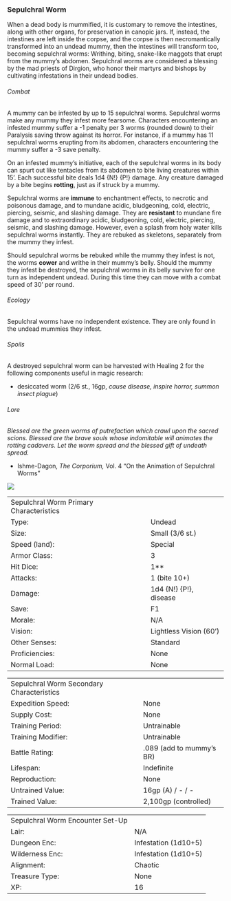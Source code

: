 ### Sepulchral Worm

When a dead body is mummified, it is customary to remove the intestines, along with other organs, for preservation in canopic jars. If, instead, the intestines are left inside the corpse, and the corpse is then necromantically transformed into an undead mummy, then the intestines will transform too, becoming sepulchral worms: Writhing, biting, snake-like maggots that erupt from the mummy’s abdomen. Sepulchral worms are considered a blessing by the mad priests of Dirgion, who honor their martyrs and bishops by cultivating infestations in their undead bodies.

###### Combat

A mummy can be infested by up to 15 sepulchral worms. Sepulchral worms make any mummy they infest more fearsome. Characters encountering an infested mummy suffer a -1 penalty per 3 worms (rounded down) to their Paralysis saving throw against its horror. For instance, if a mummy has 11 sepulchral worms erupting from its abdomen, characters encountering the mummy suffer a -3 save penalty.

On an infested mummy’s initiative, each of the sepulchral worms in its body can spurt out like tentacles from its abdomen to bite living creatures within 15’. Each successful bite deals 1d4 {N!} {P!} damage. Any creature damaged by a bite begins **rotting**, just as if struck by a mummy.

Sepulchral worms are **immune** to enchantment effects, to necrotic and poisonous damage, and to mundane acidic, bludgeoning, cold, electric, piercing, seismic, and slashing damage. They are **resistant** to mundane fire damage and to extraordinary acidic, bludgeoning, cold, electric, piercing, seismic, and slashing damage. However, even a splash from holy water kills sepulchral worms instantly. They are rebuked as skeletons, separately from the mummy they infest.

Should sepulchral worms be rebuked while the mummy they infest is not, the worms **cower** and writhe in their mummy’s belly. Should the mummy they infest be destroyed, the sepulchral worms in its belly survive for one turn as independent undead. During this time they can move with a combat speed of 30’ per round.

###### Ecology

Sepulchral worms have no independent existence. They are only found in the undead mummies they infest.

###### Spoils

A destroyed sepulchral worm can be harvested with Healing 2 for the following components useful in magic research:

* desiccated worm (2/6 st., 16gp, *cause disease, inspire horror, summon insect plague*)

###### Lore

*Blessed are the green worms of putrefaction which crawl upon the sacred scions. Blessed are the brave souls whose indomitable will animates the rotting cadavers. Let the worm spread and the blessed gift of undeath spread.*

* Ishme-Dagon, *The Corporium,* Vol. 4 “On the Animation of Sepulchral Worms”

![](data:image/png;base64...)

|  |  |
| --- | --- |
| Sepulchral Worm Primary Characteristics | |
| Type: | Undead |
| Size: | Small (3/6 st.) |
| Speed (land): | Special |
| Armor Class: | 3 |
| Hit Dice: | 1\*\* |
| Attacks: | 1 (bite 10+) |
| Damage: | 1d4 {N!} {P!}, disease |
| Save: | F1 |
| Morale: | N/A |
| Vision: | Lightless Vision (60’) |
| Other Senses: | Standard |
| Proficiencies: | None |
| Normal Load: | None |

|  |  |
| --- | --- |
| Sepulchral Worm Secondary Characteristics | |
| Expedition Speed: | None |
| Supply Cost: | None |
| Training Period: | Untrainable |
| Training Modifier: | Untrainable |
| Battle Rating: | .089 (add to mummy’s BR) |
| Lifespan: | Indefinite |
| Reproduction: | None |
| Untrained Value: | 16gp (A) / - / - |
| Trained Value: | 2,100gp (controlled) |

|  |  |
| --- | --- |
| Sepulchral Worm Encounter Set-Up | |
| Lair: | N/A |
| Dungeon Enc: | Infestation (1d10+5) |
| Wilderness Enc: | Infestation (1d10+5) |
| Alignment: | Chaotic |
| Treasure Type: | None |
| XP: | 16 |
